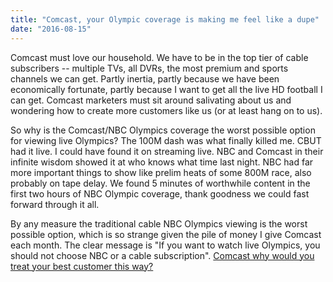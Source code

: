 ```yaml
---
title: "Comcast, your Olympic coverage is making me feel like a dupe"
date: "2016-08-15"
---
```


Comcast must love our household. We have to be in the top tier of cable subscribers -- multiple TVs, all DVRs, the most premium and sports channels we can get. Partly inertia, partly because we have been economically fortunate, partly because I want to get all the live HD football I can get. Comcast marketers must sit around salivating about us and wondering how to create more customers like us (or at least hang on to us).

So why is the Comcast/NBC Olympics coverage the worst possible option for viewing live Olympics? The 100M dash was what finally killed me. CBUT had it live. I could have found it on streaming live. NBC and Comcast in their infinite wisdom showed it at who knows what time last night. NBC had far more important things to show like prelim heats of some 800M race, also probably on tape delay. We found 5 minutes of worthwhile content in the first two hours of NBC Olympic coverage, thank goodness we could fast forward through it all.

By any measure the traditional cable NBC Olympics viewing is the worst possible option, which is so strange given the pile of money I give Comcast each month. The clear message is "If you want to watch live Olympics, you should not choose NBC or a cable subscription". [Comcast why would you treat your best customer this way?](http://www.cleveland.com/darcy/index.ssf/2014/02/comcast_merger_editorial_carto.html)
